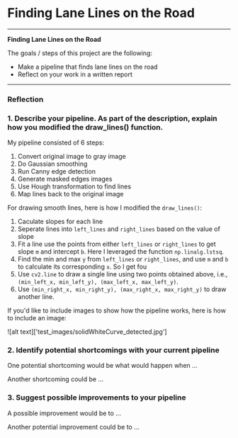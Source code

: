 # **Finding Lane Lines on the Road** 


---

**Finding Lane Lines on the Road**

The goals / steps of this project are the following:
* Make a pipeline that finds lane lines on the road
* Reflect on your work in a written report


[//]: # (Image References)

[image1]: ./examples/grayscale.jpg "Grayscale"

---

### Reflection

### 1. Describe your pipeline. As part of the description, explain how you modified the draw_lines() function.

My pipeline consisted of 6 steps:

1. Convert original image to gray image
2. Do Gaussian smoothing
3. Run Canny edge detection
4. Generate masked edges images
5. Use Hough transformation to find lines
6. Map lines back to the original image 

For drawing smooth lines, here is how I modified the `draw_lines()`:

1. Caculate slopes for each line
2. Seperate lines into `left_lines` and `right_lines` based on the value of slope
3. Fit a line use the points from either `left_lines` or `right_lines` to get slope `m` and intercept `b`. Here I leveraged the function `np.linalg.lstsq`.
4. Find the min and max `y` from `left_lines` or `right_lines`, and use `m` and `b` to calculate its corresponding `x`. So I get fou
5. Use `cv2.line` to draw a single line using two points obtained above, i.e., `(min_left_x, min_left_y), (max_left_x, max_left_y)`.
6. Use `(min_right_x, min_right_y), (max_right_x, max_right_y)` to draw another line.


If you'd like to include images to show how the pipeline works, here is how to include an image: 

![alt text]['test_images/solidWhiteCurve_detected.jpg']



### 2. Identify potential shortcomings with your current pipeline


One potential shortcoming would be what would happen when ... 

Another shortcoming could be ...


### 3. Suggest possible improvements to your pipeline

A possible improvement would be to ...

Another potential improvement could be to ...